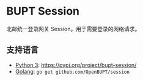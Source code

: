 # BUPT Session

北邮统一登录网关 Session。用于需要登录的网络请求。

## 支持语言

- [Python 3](bupt_session_py/README.md): https://pypi.org/project/bupt-session/
- [Golang](bupt_session_go/README.md): `go get github.com/OpenBUPT/session`
